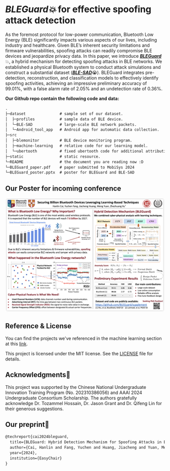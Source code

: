 # *BLEGuard💥* for effective spoofing attack detection

As the foremost protocol for low-power communication, Bluetooth Low Energy (BLE) significantly impacts various aspects of our lives, including industry and healthcare. Given BLE’s inherent security limitations and firmware vulnerabilities, spoofing attacks can readily compromise BLE devices and jeopardize privacy data. In this paper, we introduce ***[BLEGuard](https://scholar.google.com.hk/scholar?hl=zh-CN&as_sdt=0%2C5&q=BLEGuard:%20Hybrid%20Detection%20Mechanism%20for%20Spoofing%20Attacks%20in%20Bluetooth%20Low%20Energy%20Networks&btnG=BLEGuard:%20Hybrid%20Detection%20Mechanism%20for%20Spoofing%20Attacks%20in%20Bluetooth%20Low%20Energy%20Networks)***💥, a hybrid mechanism for detecting spoofing attacks in BLE networks. We established a physical Bluetooth system to conduct attack simulations and construct a substantial dataset (***[BLE-SAD](https://github.com/BLEGuard/supplement/tree/master/dataset/BLE-SAD)***😭). BLEGuard integrates pre-detection, reconstruction, and classification models to effectively identify spoofing activities, achieving an impressive preliminary accuracy of 99.01%, with a false alarm rate of 2.05% and an undetection rate of 0.36%.

**Our Github repo contain the following code and data:**


```tex
.
├─dataset               # sample set of our dataset.
│  ├─profiles           # sample data of BLE device.
│  └─BLE-SAD            # large-scale BLE network packets.
│  └─Android_tool_app   # Android app for automatic data collection.
├─src
│  ├─blemonitor         # BLE device monitoring program.
│  ├─machine-learning   # relative code for our learning model.
│  └─ubertooth          # fixed ubertooth code for additional attribution.
├─static                # static resource.
└─README                # the document you are reading now :D
└─BLEGuard_paper.pdf    # paper submitted to MobiSys 2024
└─BLEGuard_poster.pptx  # poster for BLEGuard and BLE-SAD
```

## Our Poster for incoming conference

<left>
  <img src = "./static/BLEGuard_poster.png">
</left>

## Reference & License

You can find the projects we've referenced in the machine learning section at this [link](https://github.com/BLEGuard/supplement/blob/master/src/machine-learning/machine-learning.md).

This project is licensed under the MIT license. See the [LICENSE](./LICENSE) file for details.

## Acknowledgments🥰

This project was supported by the Chinese National Undergraduate Innovation Training Program (No. 202310386056) and AAAI 2024 Undergraduate Consortium Scholarship. The authors gratefully acknowledge Dr. Tozammel Hossain, Dr. Jason Grant and Dr. Qifeng Lin for their generous suggestions.

## Our preprint📝

```tex
@techreport{cai2024bleguard,
  title={BLEGuard: Hybrid Detection Mechanism for Spoofing Attacks in Bluetooth Low Energy Networks},
  author={Cai, Hanlin and Fang, Yuchen and Huang, Jiacheng and Yuan, Meng and Xu, Zhezhuang},
  year={2024},
  institution={EasyChair}
}
```
